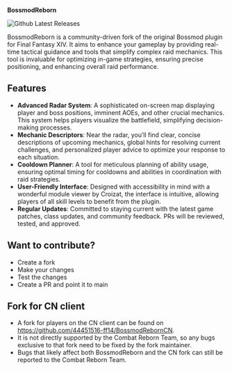 **BossmodReborn**

![Github Latest Releases](https://img.shields.io/github/downloads/FFXIV-CombatReborn/BossmodReborn/latest/total.svg?style=for-the-badge)

BossmodReborn is a community-driven fork of the original Bossmod plugin for Final Fantasy XIV. It aims to enhance your gameplay by providing real-time tactical guidance and tools that simplify complex raid mechanics. This tool is invaluable for optimizing in-game strategies, ensuring precise positioning, and enhancing overall raid performance.

## Features

- **Advanced Radar System**: A sophisticated on-screen map displaying player and boss positions, imminent AOEs, and other crucial mechanics. This system helps players visualize the battlefield, simplifying decision-making processes.
- **Mechanic Descriptors**: Near the radar, you’ll find clear, concise descriptions of upcoming mechanics, global hints for resolving current challenges, and personalized player advice to optimize your response to each situation.
- **Cooldown Planner**: A tool for meticulous planning of ability usage, ensuring optimal timing for cooldowns and abilities in coordination with raid strategies.
- **User-Friendly Interface**: Designed with accessibility in mind with a wonderful module viewer by Croizat, the interface is intuitive, allowing players of all skill levels to benefit from the plugin.
- **Regular Updates**: Committed to staying current with the latest game patches, class updates, and community feedback. PRs will be reviewed, tested, and approved.

## Want to contribute?

- Create a fork
- Make your changes
- Test the changes
- Create a PR and point it to main

## Fork for CN client
- A fork for players on the CN client can be found on https://github.com/44451516-ff14/BossmodRebornCN.
- It is not directly supported by the Combat Reborn Team, so any bugs exclusive to that fork need to be fixed by the fork maintainer.
- Bugs that likely affect both BossmodReborn and the CN fork can still be reported to the Combat Reborn Team.
